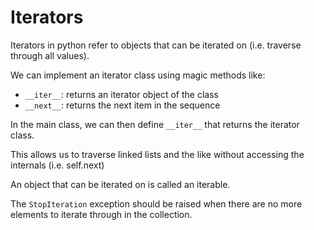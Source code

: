 # Iterators

Iterators in python refer to objects that can be iterated on (i.e. traverse through all values).

We can implement an iterator class using magic methods like:

- `__iter__`: returns an iterator object of the class
- `__next__`: returns the next item in the sequence

In the main class, we can then define `__iter__` that returns the iterator class.

This allows us to traverse linked lists and the like without accessing the internals (i.e. self.next)

An object that can be iterated on is called an iterable.

The `StopIteration` exception should be raised when there are no more elements to iterate through in the collection.
